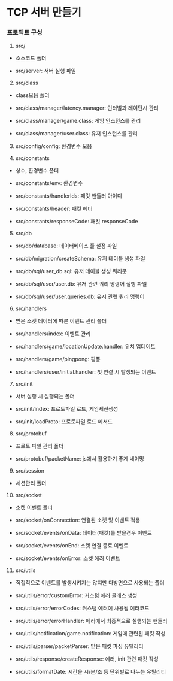# TCP 서버 만들기

### 프로젝트 구성

1. src/

- 소스코드 폴더

- src/server: 서버 실행 파일

2. src/class

- class모음 폴더

- src/class/manager/latency.manager: 인터벌과 레이턴시 관리

- src/class/manager/game.class: 게임 인스턴스를 관리

- src/class/manager/user.class: 유저 인스턴스를 관리

3. src/config/config: 환경변수 모음

4. src/constants

- 상수, 환경변수 폴더

- src/constants/env: 환경변수

- src/constants/handlerIds: 패킷 핸들러 아이디

- src/constants/header: 패킷 헤더

- src/constants/responseCode: 패킷 responseCode

5. src/db

- src/db/database: 데이터베이스 풀 설정 파일

- src/db/migration/createSchema: 유저 테이블 생성 파일

- src/db/sql/user_db.sql: 유저 테이블 생성 쿼리문

- src/db/sql/user/user.db: 유저 관련 쿼리 명령어 실행 파일

- src/db/sql/user/user.queries.db: 유저 관련 쿼리 명령어

6. src/handlers

- 받은 소켓 데이터에 따른 이벤트 관리 폴더

- src/handlers/index: 이벤트 관리

- src/handlers/game/locationUpdate.handler: 위치 업데이트

- src/handlers/game/pingpong: 핑퐁

- src/handlers/user/initial.handler: 첫 연결 시 발생되는 이벤트

7. src/init

- 서버 실행 시 실행되는 폴더

- src/init/index: 프로토파일 로드, 게임세션생성

- src/init/loadProto: 프로토파일 로드 메서드

8. src/protobuf

- 프로토 파일 관리 폴더

- src/protobuf/packetName: js에서 활용하기 좋게 네이밍

9. src/session

- 세션관리 폴더

10. src/socket

- 소켓 이벤트 폴더

- src/socket/onConnection: 연결된 소켓 및 이벤트 적용

- src/socket/events/onData: 데이터(패킷)를 받을경우 이벤트

- src/socket/events/onEnd: 소켓 연결 종료 이벤트

- src/socket/events/onError: 소켓 에러 이벤트

11. src/utils

- 직접적으로 이벤트를 발생시키지는 않지만 다방면으로 사용되는 폴더

- src/utils/error/customError: 커스텀 에러 클래스 생성

- src/utils/error/errorCodes: 커스텀 에러에 사용될 에러코드

- src/utils/error/errorHandler: 에러에서 최종적으로 실행되는 핸들러

- src/utils/notification/game.notification: 게임에 관련된 패킷 작성

- src/utils/parser/packetParser: 받은 패킷 파싱 유틸리티

- src/utils/response/createResponse: 에러, init 관련 패킷 작성

- src/utils/formatDate: 시간을 시/분/초 등 단위별로 나누는 유틸리티
